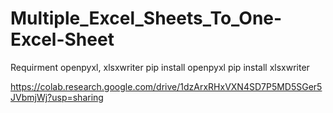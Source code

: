# Multiple_Excel_Sheets_To_One-Excel-Sheet
Requirment openpyxl, xlsxwriter
     pip install openpyxl
     pip install xlsxwriter
     
 https://colab.research.google.com/drive/1dzArxRHxVXN4SD7P5MD5SGer5JVbmjWj?usp=sharing
